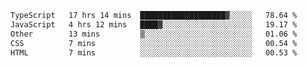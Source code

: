 <!--START_SECTION:waka-->

```txt
TypeScript   17 hrs 14 mins  ███████████████████▓░░░░░   78.64 %
JavaScript   4 hrs 12 mins   ████▓░░░░░░░░░░░░░░░░░░░░   19.17 %
Other        13 mins         ▒░░░░░░░░░░░░░░░░░░░░░░░░   01.06 %
CSS          7 mins          ░░░░░░░░░░░░░░░░░░░░░░░░░   00.54 %
HTML         7 mins          ░░░░░░░░░░░░░░░░░░░░░░░░░   00.53 %
```

<!--END_SECTION:waka-->
